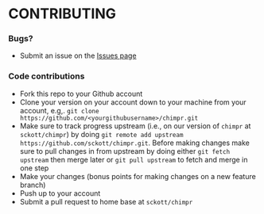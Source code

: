# CONTRIBUTING #

### Bugs?

* Submit an issue on the [Issues page](https://github.com/sckott/chimpr/issues)

### Code contributions

* Fork this repo to your Github account
* Clone your version on your account down to your machine from your account, e.g,. `git clone https://github.com/<yourgithubusername>/chimpr.git`
* Make sure to track progress upstream (i.e., on our version of `chimpr` at `sckott/chimpr`) by doing `git remote add upstream https://github.com/sckott/chimpr.git`. Before making changes make sure to pull changes in from upstream by doing either `git fetch upstream` then merge later or `git pull upstream` to fetch and merge in one step
* Make your changes (bonus points for making changes on a new feature branch)
* Push up to your account
* Submit a pull request to home base at `sckott/chimpr`
